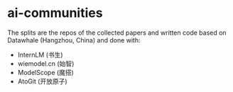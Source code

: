 # ai-communities

The splits are the repos of the collected papers and written code based on Datawhale (Hangzhou, China) and done with:

- InternLM (书生)
- wiemodel.cn (始智)
- ModelScope (魔搭)
- AtoGit (开放原子)

